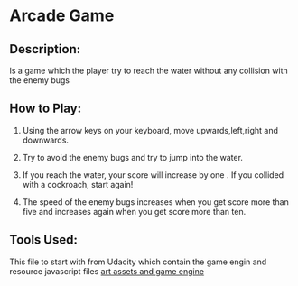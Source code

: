 # Arcade Game
## Description:
Is a game which the player try to reach the water without any collision with the enemy bugs

## How to Play:
1. Using the arrow keys on your keyboard, move upwards,left,right and downwards.

2. Try to avoid the enemy bugs and try to jump into the water.

3. If you reach the water, your score will increase by one . If you collided with a cockroach, start again! 

4. The speed of the enemy bugs increases when you get score more than five and increases again when you get score more than ten. 


## Tools Used: 
This file to start with from Udacity which contain the game engin and resource javascript files 
[art assets and game engine](https://github.com/udacity/frontend-nanodegree-arcade-game)
